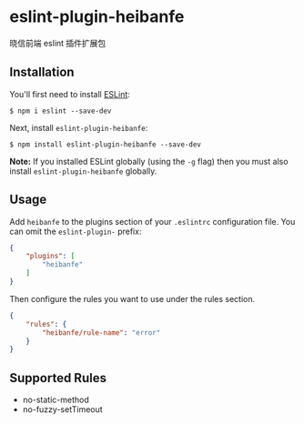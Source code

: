 # eslint-plugin-heibanfe

晓信前端 eslint 插件扩展包

## Installation

You'll first need to install [ESLint](http://eslint.org):

```
$ npm i eslint --save-dev
```

Next, install `eslint-plugin-heibanfe`:

```
$ npm install eslint-plugin-heibanfe --save-dev
```

**Note:** If you installed ESLint globally (using the `-g` flag) then you must also install `eslint-plugin-heibanfe` globally.

## Usage

Add `heibanfe` to the plugins section of your `.eslintrc` configuration file. You can omit the `eslint-plugin-` prefix:

```json
{
    "plugins": [
        "heibanfe"
    ]
}
```


Then configure the rules you want to use under the rules section.

```json
{
    "rules": {
        "heibanfe/rule-name": "error"
    }
}
```

## Supported Rules

* no-static-method
* no-fuzzy-setTimeout





